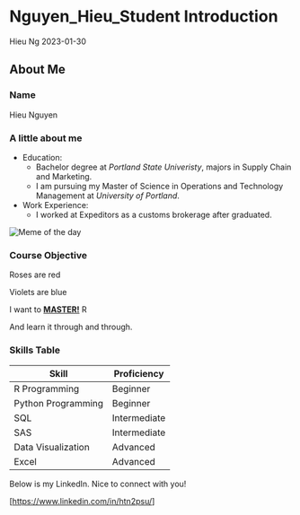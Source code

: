 Nguyen_Hieu_Student Introduction
================
Hieu Ng
2023-01-30

## About Me

### Name

Hieu Nguyen

### A little about me

- Education:
  - Bachelor degree at *Portland State Univeristy*, majors in Supply
    Chain and Marketing.
  - I am pursuing my Master of Science in Operations and Technology
    Management at *University of Portland*.
- Work Experience:
  - I worked at Expeditors as a customs brokerage after graduated.

![Meme of the day](image/meme.jpg)

### **Course Objective**

Roses are red

Violets are blue

I want to <span style="text-decoration:underline">**MASTER!**</span> R

And learn it through and through.

### Skills Table

| Skill              | Proficiency  |
|--------------------|--------------|
| R Programming      | Beginner     |
| Python Programming | Beginner     |
| SQL                | Intermediate |
| SAS                | Intermediate |
| Data Visualization | Advanced     |
| Excel              | Advanced     |

Below is my LinkedIn. Nice to connect with you!

\[<https://www.linkedin.com/in/htn2psu/>\]
